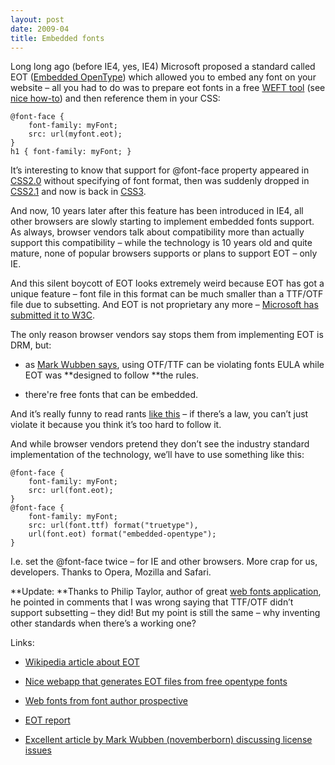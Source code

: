 ```yaml
---
layout: post
date: 2009-04
title: Embedded fonts
---
```


Long long ago (before IE4, yes, IE4) Microsoft  proposed a standard called EOT (<a href="http://en.wikipedia.org/wiki/Embedded_OpenType">Embedded OpenType</a>) which allowed you to embed any font on your website – all you had to do was to prepare eot fonts in a free <a href="http://www.microsoft.com/typography/web/embedding/weft3/overview.aspx">WEFT tool</a> (see <a href="http://www.sean.co.uk/a/webdesign/embedding_fonts_in_webpages.shtm">nice how-to</a>) and then reference them in your CSS:

	@font-face {
		font-family: myFont;
		src: url(myfont.eot);
	}
	h1 { font-family: myFont; }

It’s interesting to know that support for @font-face property appeared in <a href="http://www.w3.org/TR/2008/REC-CSS2-20080411/fonts.html#font-descriptions">CSS2.0</a> without specifying of font format, then was suddenly dropped in <a href="http://www.w3.org/TR/CSS21/fonts.html">CSS2.1</a> and now is back in <a href="http://www.w3.org/TR/css3-webfonts/#font-descriptions">CSS3</a>.

And now, 10 years later after this feature has been introduced in IE4, all other browsers are slowly starting to implement embedded fonts support. As always, browser vendors talk about compatibility more than actually support this compatibility – while the technology is 10 years old and quite mature, none of popular browsers supports or plans to support EOT – only IE.

And this silent boycott of EOT looks extremely weird because EOT has got a unique feature – font file in this format can be much smaller than a TTF/OTF file due to subsetting. And EOT is not proprietary any more – <a href="http://www.w3.org/Submission/2008/SUBM-EOT-20080305/">Microsoft has submitted it to W3C</a>.

The only reason browser vendors say stops them from implementing EOT is DRM, but:

* as <a href="http://novemberborn.net/sifr3/web-fonts-eot">Mark Wubben says</a>, using OTF/TTF can be violating fonts EULA while EOT was **designed to follow **the rules.

* there're free fonts that can be embedded.

And it’s really funny to read rants <a href="http://diveintomark.org/archives/2009/04/21/fuck-the-foundries">like this</a> – if there’s a law, you can’t just violate it because you think it’s too hard to follow it.

And while browser vendors pretend they don’t see the industry standard implementation of the technology, we’ll have to use something like this:

	@font-face {
		font-family: myFont;
		src: url(font.eot);
	}
	@font-face {
		font-family: myFont;
		src: url(font.ttf) format("truetype"),
		url(font.eot) format("embedded-opentype");
	}

I.e. set the @font-face twice – for IE and other browsers. More crap for us, developers. Thanks to Opera, Mozilla and Safari.

**Update: **Thanks to Philip Taylor, author of great <a href="http://fonts.philip.html5.org/">web fonts application</a>, he pointed in comments that I was wrong saying that TTF/OTF didn’t support subsetting – they did! But my point is still the same – why inventing other standards when there’s a working one?

Links:

* <a href="http://en.wikipedia.org/wiki/Embedded_OpenType">Wikipedia article about EOT</a>

* <a href="http://fonts.philip.html5.org/">Nice webapp that generates EOT files from free opentype fonts</a>

* <a href="http://talleming.com/2009/04/21/web-fonts/">Web fonts from font author prospective</a>

* <a href="http://www.w3.org/Fonts/Misc/eot-report-2008">EOT report</a>

* <a href="http://novemberborn.net/sifr3/web-fonts-eot">Excellent article by Mark Wubben (novemberborn) discussing license issues</a>
